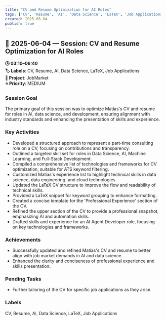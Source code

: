 ```yaml
---
title: "CV and Resume Optimization for AI Roles"
tags: ['CV', 'Resume', 'AI', 'Data Science', 'LaTeX', 'Job Applications']
created: 2025-06-04
publish: true
---
```


## 📅 2025-06-04 — Session: CV and Resume Optimization for AI Roles

**🕒 03:10–06:40**  
**🏷️ Labels**: CV, Resume, AI, Data Science, LaTeX, Job Applications  
**📂 Project**: JobMarket  
**⭐ Priority**: MEDIUM  


### Session Goal
The primary goal of this session was to optimize Matías's CV and resume for roles in AI, data science, and development, ensuring alignment with industry standards and enhancing the presentation of skills and experience.

### Key Activities
- Developed a structured approach to represent a part-time consulting role on a CV, focusing on contributions and transparency.
- Outlined a targeted skill set for roles in Data Science, AI, Machine Learning, and Full-Stack Development.
- Compiled a comprehensive list of technologies and frameworks for CV optimization, suitable for ATS keyword filtering.
- Customized Matías's experience list to highlight technical skills in data science, data engineering, and cloud technologies.
- Updated the LaTeX CV structure to improve the flow and readability of technical skills.
- Provided a LaTeX snippet for keyword grouping to enhance formatting.
- Created a concise template for the 'Professional Experience' section of the CV.
- Refined the upper section of the CV to provide a professional snapshot, emphasizing AI and automation skills.
- Drafted skills and experience for an AI Agent Developer role, focusing on key technologies and frameworks.

### Achievements
- Successfully updated and refined Matías's CV and resume to better align with job market demands in AI and data science.
- Enhanced the clarity and conciseness of professional experience and skills presentation.

### Pending Tasks
- Further tailoring of the CV for specific job applications as they arise.

### Labels
CV, Resume, AI, Data Science, LaTeX, Job Applications
